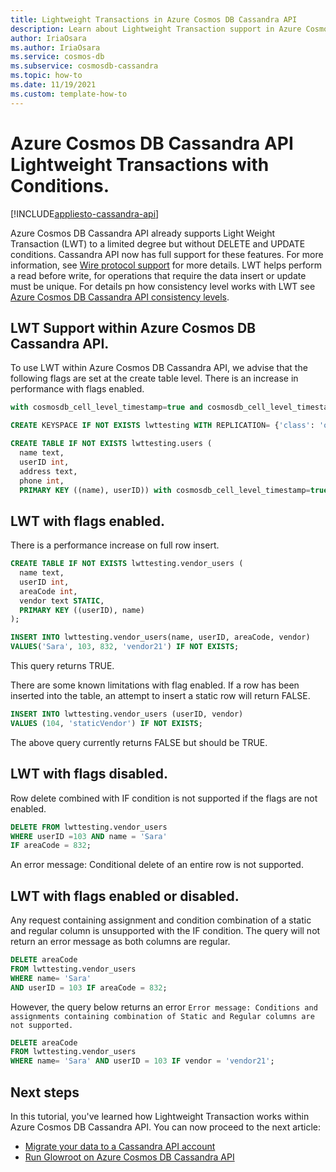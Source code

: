 ```yaml
---
title: Lightweight Transactions in Azure Cosmos DB Cassandra API
description: Learn about Lightweight Transaction support in Azure Cosmos DB Cassandra API
author: IriaOsara
ms.author: IriaOsara
ms.service: cosmos-db
ms.subservice: cosmosdb-cassandra
ms.topic: how-to
ms.date: 11/19/2021
ms.custom: template-how-to
---
```


# Azure Cosmos DB Cassandra API Lightweight Transactions with Conditions.
[!INCLUDE[appliesto-cassandra-api](../includes/appliesto-cassandra-api.md)]

Azure Cosmos DB Cassandra API already supports Light Weight Transaction (LWT) to a limited degree but without DELETE and UPDATE conditions. Cassandra API now has full support for these features. For more information, see [Wire protocol support](cassandra-support.md) for more details. LWT helps perform a read before write, for operations that require the data insert or update must be unique. For details pn how consistency level works with LWT  see [Azure Cosmos DB Cassandra API consistency levels](apache-cassandra-consistency-mapping.md).

## LWT Support within Azure Cosmos DB Cassandra API.
To use LWT within Azure Cosmos DB Cassandra API, we advise that the following flags are set at the create table level. There is an increase in performance with flags enabled.

```sql
with cosmosdb_cell_level_timestamp=true and cosmosdb_cell_level_timestamp_tombstones=true and cosmosdb_cell_level_timetolive=true
``` 


```sql
CREATE KEYSPACE IF NOT EXISTS lwttesting WITH REPLICATION= {'class': 'org.apache.cassandra.locator.SimpleStrategy', 'replication_factor' : '1'};
```

```sql
CREATE TABLE IF NOT EXISTS lwttesting.users (
  name text,
  userID int,
  address text,
  phone int,
  PRIMARY KEY ((name), userID)) with cosmosdb_cell_level_timestamp=true and cosmosdb_cell_level_timestamp_tombstones=true and cosmosdb_cell_level_timetolive=true; 
```

## LWT with flags enabled.
There is a performance increase on full row insert.
```sql
CREATE TABLE IF NOT EXISTS lwttesting.vendor_users (
  name text,
  userID int,
  areaCode int,
  vendor text STATIC,
  PRIMARY KEY ((userID), name)
);
```

```sql
INSERT INTO lwttesting.vendor_users(name, userID, areaCode, vendor)
VALUES('Sara', 103, 832, 'vendor21') IF NOT EXISTS; 
``` 
This query returns TRUE.

There are some known limitations with flag enabled. If a row has been inserted into the table, an attempt to insert a static row will return FALSE. 
```sql
INSERT INTO lwttesting.vendor_users (userID, vendor)
VALUES (104, 'staticVendor') IF NOT EXISTS;
```
The above query currently returns FALSE but should be TRUE.

## LWT with flags disabled.
Row delete combined with IF condition is not supported if the flags are not enabled.

```sql
DELETE FROM lwttesting.vendor_users 
WHERE userID =103 AND name = 'Sara' 
IF areaCode = 832;
```
An error message: Conditional delete of an entire row is not supported. 

## LWT with flags enabled or disabled.
Any request containing assignment and condition combination of a static and regular column is unsupported with the IF condition.
The query will not return an error message as both columns are regular.
```sql
DELETE areaCode 
FROM lwttesting.vendor_users 
WHERE name= 'Sara' 
AND userID = 103 IF areaCode = 832;   
```
However, the query below returns an error
`Error message: Conditions and assignments containing combination of Static and Regular columns are not supported.`
```sql
DELETE areaCode 
FROM lwttesting.vendor_users 
WHERE name= 'Sara' AND userID = 103 IF vendor = 'vendor21';  
```

## Next steps
In this tutorial, you've learned how Lightweight Transaction works within Azure Cosmos DB Cassandra API. You can now proceed to the next article:
- [Migrate your data to a Cassandra API account](migrate-data.md)
- [Run Glowroot on Azure Cosmos DB Cassandra API](glowroot-cassandra.md)